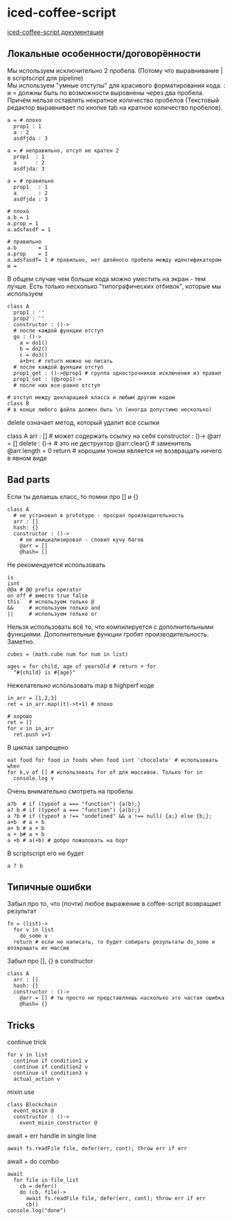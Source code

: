 # iced-coffee-script
[iced-coffee-script документация](http://maxtaco.github.io/coffee-script/)  
## Локальные особенности/договорённости
Мы используем исключительно 2 пробела. (Потому что выравнивание | в scriptscript для pipeline)  
Мы используем "умные отступы" для красивого форматирования кода. : и = должны быть по возможности выровнены через два пробела. Причём нельзя оставлять некратное количество пробелов (Текстовый редактор выравнивает по кнопке tab на кратное количество пробелов).

    a = # плохо
      prop1 : 1
      a : 2
      asdfjda : 3
      
    a = # неправильно, отсуп не кратен 2
      prop1  : 1
      a      : 2
      asdfjda: 3
      
    a = # правильно
      prop1   : 1
      a       : 2
      asdfjda : 3
    
    # плохо
    a.b = 1
    a.prop = 1
    a.adsfasdf = 1
    
    # правильно
    a.b       = 1
    a.prop    = 1
    a.adsfasdf= 1 # правильно, нет двойного пробела между идентификатором и =

В общем случае чем больше кода можно уместить на экран - тем лучше. Есть только несколько "типографических отбивок", которые мы используем

    class A
      prop1 : ''
      prop2 : ''
      constructor : ()->
      # после каждой функции отступ
      go : ()->
        a = do1()
        b = do2()
        c = do3()
        a+b+c # return можно не писать
      # после каждой функции отступ
      prop1_get : ()->@prop1 # группа однострочников исключения из правил
      prop1_set : (@prop1)->
      # после них все-равно отступ
      
    # отступ между декларацией класса и любым другим кодом
    class B
    # в конце любого файла должен быть \n (иногда допустимо несколько)

delete означает метод, который удалит все ссылки

   class A
     arr : [] # может содержать ссылку на себя
     constructor : ()->
       @arr = []
     delete : ()-> # это не деструктор
       @arr.clear() # заменитель @arr.length = 0
       return # хорошим тоном является не возвращать ничего в явном виде

## Bad parts
Если ты делаешь класс, то помни про [] и {}

    class A
      # не установил в prototype - просрал производительность
      arr : []
      hash: {}
      constructor : ()->
        # не инициализировал - словил кучу багов
        @arr = []
        @hash= []

Не рекомендуется использовать

    is
    isnt
    @@a # @@ prefix operator
    on off # вместо true false
    this   # используем только @
    &&     # используем только and
    ||     # используем только or

Нельзя использовать всё то, что компилируется с дополнительными функциями. Дополнительные функции гробят производительность. Заметно. 

    cubes = (math.cube num for num in list)
    
    ages = for child, age of yearsOld # return + for 
      "#{child} is #{age}"

Нежелательно использовать map в highperf коде

    in_arr = [1,2,3]
    ret = in_arr.map((t)->t+1) # плохо
    
    # хорошо
    ret = []
    for v in in_arr
      ret.push v+1

В циклах запрещено

    eat food for food in foods when food isnt 'chocolate' # использовать when
    for k,v of [] # использовать for of для массивов. Только for in
      console.log v

Очень внимательно смотреть на пробелы

    a?b  # if (typeof a === "function") {a(b);}
    a? b # if (typeof a === "function") {a(b);}
    a ?b # if (typeof a !== "undefined" && a !== null) {a;} else {b;};
    a+b  # a + b
    a+ b # a + b
    a + b# a + b
    a +b # a(+b) # добро пожаловать на борт

В scriptscript его не будет

    a ? b

## Типичные ошибки
Забыл про то, что (почти) любое выражение в coffee-script возвращает результат

    fn = (list)->
      for v in list
        do_some v
      return # если не написать, то будет собирать результаты do_some и возвращать их массив

Забыл про [], {} в constructor

    class A
      arr : []
      hash: {}
      constructor : ()->
        @arr = [] # ты просто не представляешь насколько это частая ошибка
        @hash= {}

## Tricks
continue trick

    for v in list
      continue if condition1 v
      continue if condition2 v
      continue if condition3 v
      actual_action v

mixin use

    class Blockchain
      event_mixin @
      constructor : ()->
        event_mixin_constructor @

await + err handle in single line

    await fs.readFile file, defer(err, cont); throw err if err

await + do combo

    await
      for file in file_list
        cb = defer()
        do (cb, file)->
          await fs.readFile file, defer(err, cont); throw err if err
          cb()
    console.log("done")
